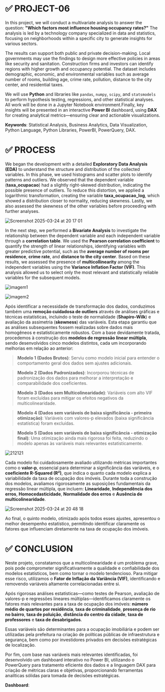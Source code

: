 # ✅ PROJECT-06

In this project, we will conduct a multivariate analysis to answer the question: **"Which factors most influence housing occupancy rates?"** The analysis is led by a technology company specialized in data and statistics, focusing on neighborhoods within a specific city to generate insights for various sectors.

The results can support both public and private decision-making. Local governments may use the findings to design more effective policies in areas like security and sanitation. Construction firms and investors can identify regions with higher growth and occupancy potential. The dataset includes demographic, economic, and environmental variables such as average number of rooms, building age, crime rate, pollution, distance to the city center, and residential taxes.

We will use **Python** and libraries like `pandas`, `numpy`, `scipy`, and `statsmodels` to perform hypothesis testing, regressions, and other statistical analyses. All work will be done in a Jupyter Notebook environment.Finally, key insights will be presented in an interactive **Power BI** dashboard, using **DAX** for creating analytical metrics—ensuring clear and actionable visualizations.

**Keywords**: Statistical Analysis, Business Analytics, Data Visualization, Python Language, Python Libraries, PowerBI, PowerQuery, DAX.

# ✅ PROCESS

We began the development with a detailed **Exploratory Data Analysis (EDA)** to understand the structure and distribution of the collected variables. In this phase, we used histograms and scatter plots to identify patterns and outliers. We observed that the dependent variable (**taxa_ocupacao**) had a slightly right-skewed distribution, indicating the possible presence of outliers. To reduce this distortion, we applied a logarithmic transformation, creating the variable **taxa_ocupacao_log**, which showed a distribution closer to normality, reducing skewness. Lastly, we also assessed the skewness of the other variables before proceeding with further analyses.

![Screenshot 2025-03-24 at 20 17 01](https://github.com/user-attachments/assets/cdcf10a1-ed05-4956-b912-0ea44857a74c)

In the next step, we performed a **Bivariate Analysis** to investigate the relationship between the dependent variable and each independent variable through a **correlation table**. We used the **Pearson correlation coefficient** to quantify the strength of linear relationships, identifying variables with greater predictive potential, such as the **average number of rooms per residence**, **crime rate**, and **distance to the city center**. Based on these results, we assessed the presence of **multicollinearity** among the independent variables using the **Variance Inflation Factor (VIF)**. This analysis allowed us to select only the most relevant and statistically reliable variables for the subsequent models.

![imagem1](https://github.com/user-attachments/assets/774015d8-21f0-48ad-92a1-15054f1f4ca6)

![imagem2](https://github.com/user-attachments/assets/29952055-944f-4c7d-826e-350faebc9b23)

Após identificar a necessidade de transformação dos dados, conduzimos também uma **remoção cuidadosa de outliers** através de análises gráficas e técnicas estatísticas, incluindo o teste de normalidade (**Shapiro-Wilk**) e avaliação da assimetria (**skewness**) das variáveis. Esta etapa garantiu que as análises subsequentes fossem realizadas sobre dados mais homogêneos e estatisticamente robustos. Com a base devidamente tratada, procedemos à construção dos **modelos de regressão linear múltipla**, sendo desenvolvidos cinco modelos distintos, cada um incorporando melhorias em relação ao anterior:

> **Modelo 1 (Dados Brutos)**: Serviu como modelo inicial para entender o comportamento geral dos dados sem ajustes adicionais.

> **Modelo 2 (Dados Padronizados)**: Incorporou técnicas de padronização dos dados para melhorar a interpretação e comparabilidade dos coeficientes.

> **Modelo 3 (Dados sem Multicolinearidade)**: Variáveis com alto VIF foram excluídas para mitigar os efeitos negativos da multicolinearidade.

> **Modelo 4 (Dados sem variáveis de baixa significância - primeira otimização)**: Variáveis com valores-p elevados (baixa significância estatística) foram excluídas.

> **Modelo 5 (Dados sem variáveis de baixa significância - otimização final)**: Uma otimização ainda mais rigorosa foi feita, reduzindo o modelo apenas às variáveis mais relevantes estatisticamente.

![212121](https://github.com/user-attachments/assets/c68c8608-b7df-48e8-a072-52990ae461cc)

Cada modelo foi cuidadosamente avaliado utilizando métricas importantes como o **valor-p**, essencial para determinar a significância das variáveis, e o **coeficiente R-Squared (R²)**, que indica o quanto cada modelo explica a variabilidade da taxa de ocupação dos imóveis. Durante toda a construção dos modelos, avaliamos rigorosamente as suposições fundamentais da regressão linear múltipla, que incluem: **Linearidade**, **Independência dos erros**, **Homocedasticidade**, **Normalidade dos erros** e **Ausência de multicolinearidade**.

![Screenshot 2025-03-24 at 20 48 18](https://github.com/user-attachments/assets/85b9e3c2-961d-4a44-91eb-7df31de13a2e)

Ao final, o quinto modelo, otimizado após todos esses ajustes, apresentou o melhor desempenho estatístico, permitindo identificar claramente os fatores que influenciam diretamente na taxa de ocupação dos imóveis.

# ✅ CONCLUSION

Neste projeto, constatamos que a multicolinearidade é um problema grave, pois pode comprometer significativamente a qualidade e confiabilidade dos modelos estatísticos, bem como tornar o modelo tendencioso. Para mitigar esse risco, utilizamos o **Fator de Inflação da Variância (VIF)**, identificando e removendo variáveis altamente correlacionadas entre si.

Após rigorosas análises estatísticas—como testes de Pearson, avaliação de valores-p e regressões lineares múltiplas—identificamos claramente os fatores mais relevantes para a taxa de ocupação dos imóveis: **número médio de quartos por residência**, **taxa de criminalidade**, **presença de rio no bairro**, **taxa de poluição**, **distância do centro da cidade**, **taxa de professores** e **taxa de desabrigados**.

Essas variáveis são determinantes para a ocupação imobiliária e podem ser utilizadas pela prefeitura na criação de políticas públicas de infraestrutura e segurança, bem como por investidores privados em decisões estratégicas de localização.

Por fim, com base nas variáveis mais relevantes identificadas, foi desenvolvido um dashboard interativo no Power BI, utilizando o PowerQuery para tratamento eficiente dos dados e a linguagem DAX para criação de métricas claras e objetivas, proporcionando ferramentas analíticas sólidas para tomada de decisões estratégicas.

**Dashboard**:

